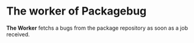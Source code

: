 # The worker of Packagebug

**The Worker** fetchs a bugs from the package repository as soon as a job
received.
